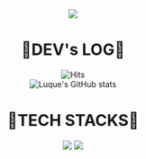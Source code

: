 <div align=center>
<img src="https://capsule-render.vercel.app/api?type=waving&color=gradient&height=250&section=header&text=Welcome%20to%20Luque's%20GitHub%20👋&animation=twinkling&fontSize=35&fontAlignY=40&fontAlign=50" />


<div align=center><h1>🌌DEV's LOG🌌</h1></div>


![Hits](https://hits.seeyoufarm.com/api/count/incr/badge.svg?url=https%3A%2F%2Fgithub.com%2FLuque4503%2FLuque4503&count_bg=%230CA678&title_bg=%23515353&icon=snapcraft.svg&icon_color=%23F9F6F6&title=welcome+Luque&edge_flat=false)
<br>
![Luque's GitHub stats](https://github-readme-stats.vercel.app/api?username=Luque4503&include_all_commits=true&theme=aura&hide_border=true&count_private=true)


<div align=center><h1>📕TECH STACKS📕</h1></div>
 <img src="https://img.shields.io/badge/linux-FCC624?style=for-the-badge&logo=linux&logoColor=black">
 <img src="https://img.shields.io/badge/C-A8B9CC?style=flat-square&logo=C&logoColor=black"/>

